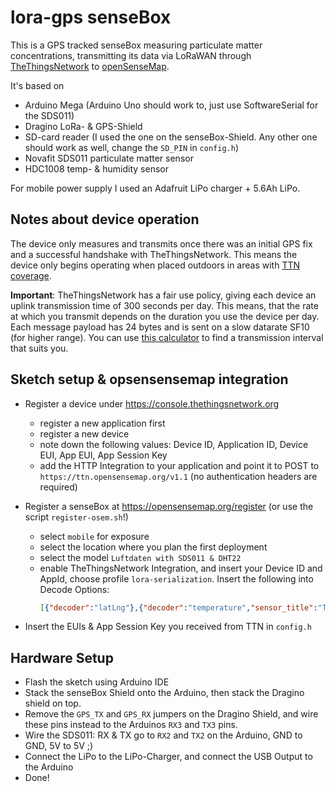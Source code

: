 # lora-gps senseBox

This is a GPS tracked senseBox measuring particulate matter concentrations,
transmitting its data via LoRaWAN through [TheThingsNetwork] to [openSenseMap].

[TheThingsNetwork]: thethingsnetwork.org
[openSenseMap]: opensensemap.org

It's based on
- Arduino Mega (Arduino Uno should work to, just use SoftwareSerial for the SDS011)
- Dragino LoRa- & GPS-Shield
- SD-card reader (I used the one on the senseBox-Shield. Any other one should work as well, change the `SD_PIN` in `config.h`)
- Novafit SDS011 particulate matter sensor
- HDC1008 temp- & humidity sensor

For mobile power supply I used an Adafruit LiPo charger + 5.6Ah LiPo.

## Notes about device operation
The device only measures and transmits once there was an initial GPS fix and a
successful handshake with TheThingsNetwork. This means the device only begins
operating when placed outdoors in areas with [TTN coverage](https://ttnmapper.org).

**Important**: TheThingsNetwork has a fair use policy, giving each device an
uplink transmission time of 300 seconds per day. This means, that the rate at
which you transmit depends on the duration you use the device per day.
Each message payload has 24 bytes and is sent on a slow datarate SF10 (for higher range).
You can use [this calculator](https://docs.google.com/spreadsheets/d/1eL1nHxMidIcIdDE_l-DoY3kmE2e8b0YpOBW64WnYxj8)
to find a transmission interval that suits you.

## Sketch setup & opsensensemap integration

- Register a device under <https://console.thethingsnetwork.org>
  - register a new application first
  - register a new device
  - note down the following values: Device ID, Application ID, Device EUI, App EUI, App Session Key
  - add the HTTP Integration to your application and point it to POST to `https://ttn.opensensemap.org/v1.1`
    (no authentication headers are required)
- Register a senseBox at <https://opensensemap.org/register> (or use the script `register-osem.sh`!)
  - select `mobile` for exposure
  - select the location where you plan the first deployment
  - select the model `Luftdaten with SDS011 & DHT22`
  - enable TheThingsNetwork Integration, and insert your Device ID and AppId, choose profile `lora-serialization`.
    Insert the following into Decode Options:
    ```json
    [{"decoder":"latLng"},{"decoder":"temperature","sensor_title":"Temperatur"},{"decoder":"humidity","sensor_title":"rel. Luftfeuchte"},{"decoder":"temperature","sensor_title":"PM2.5"},{"decoder":"temperature","sensor_title":"PM10"}]
    ```

- Insert the EUIs & App Session Key you received from TTN in `config.h`

## Hardware Setup
- Flash the sketch using Arduino IDE
- Stack the senseBox Shield onto the Arduino, then stack the Dragino shield on top.
- Remove the `GPS_TX` and `GPS_RX` jumpers on the Dragino Shield, and wire these
  pins instead to the Arduinos `RX3` and `TX3` pins.
- Wire the SDS011: RX & TX go to `RX2` and `TX2` on the Arduino, GND to GND, 5V to 5V ;)
- Connect the LiPo to the LiPo-Charger, and connect the USB Output to the Arduino
- Done!
